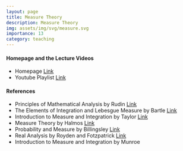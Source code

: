 ```yaml
---
layout: page
title: Measure Theory
description: Measure Theory
img: assets/img/svg/measure.svg
importance: 13
category: teaching
---
```


#### Homepage and the Lecture Videos

- Homepage [Link](https://w3.impa.br/~landim/)
- Youtube Playlist [Link](https://www.youtube.com/watch?v=llnNaRzuvd4&list=PLo4jXE-LdDTQq8ZyA8F8reSQHej3F6RFX)

#### References

- Principles of Mathematical Analysis by Rudin [Link](https://www.mheducation.com/highered/product/principles-mathematical-analysis-rudin/M9780070542358.html)
- The Elements of Integration and Lebesgue Measure by Bartle [Link](https://onlinelibrary.wiley.com/doi/book/10.1002/9781118164471)
- Introduction to Measure and Integration by Taylor [Link](https://www.cambridge.org/core/books/introduction-to-measure-and-integration/49EE3517168DBCB26D4D8288CA652631)
- Measure Theory by Halmos [Link](https://link.springer.com/book/10.1007/978-1-4684-9440-2)
- Probability and Measure by Billingsley [Link](https://www.wiley.com/en-us/Probability+and+Measure%2C+Anniversary+Edition-p-9781118122372)
- Real Analysis by Royden and Fotzpatrick [Link](https://www.pearson.com/en-ca/subject-catalog/p/real-analysis/P200000007113/9780136853473)
- Introduction to Measure and Integration by Munroe
